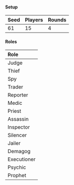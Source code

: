 #### Setup
| Seed | Players | Rounds  |
| :----| :-------| :------ |
| 61   | 15      | 4       |

#### Roles
| Role         |
| :----------- |
| Judge        |
| Thief        |
| Spy          |
| Trader       |
| Reporter     |
| Medic        |
| Priest       |
| Assassin     |
| Inspector    |
| Silencer     |
| Jailer       |
| Demagog      |
| Executioner  |
| Psychic      |
| Prophet      |